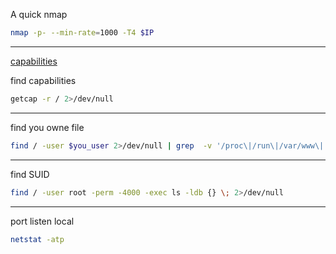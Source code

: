 A quick nmap

```bash
nmap -p- --min-rate=1000 -T4 $IP
```
---
[capabilities](https://3alam.pro/redvirus/articles/privilege-escalation-capabilities)

find capabilities  
```bash
getcap -r / 2>/dev/null
```
---
find you owne file 
```bash
find / -user $you_user 2>/dev/null | grep  -v '/proc\|/run\|/var/www\|'
```
---
find SUID 
```bash
find / -user root -perm -4000 -exec ls -ldb {} \; 2>/dev/null
```
---
port listen local
```bash
netstat -atp
```
